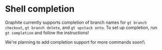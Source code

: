 # Shell completion

Graphite currently supports completion of branch names for `gt branch checkout`, `gt branch delete`, and `gt upstack onto`.  To set up completion, run `gt completion` and follow the instructions!

We're planning to add completion support for more commands soon!\
